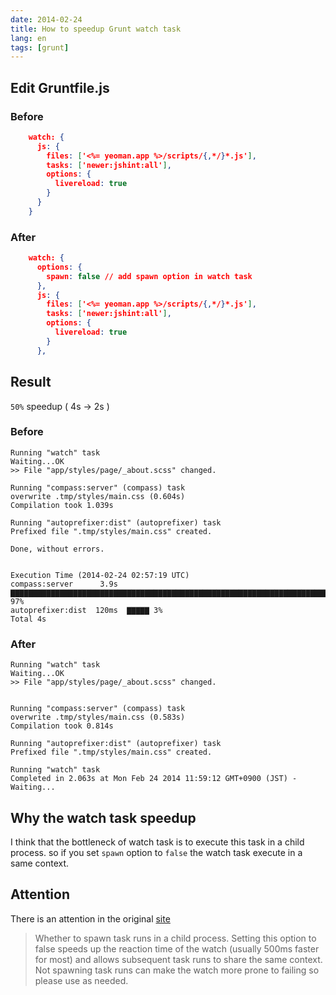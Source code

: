 ```yaml
---
date: 2014-02-24
title: How to speedup Grunt watch task
lang: en
tags: [grunt]
---
```


## Edit Gruntfile.js

### Before

```json
    watch: {
      js: {
        files: ['<%= yeoman.app %>/scripts/{,*/}*.js'],
        tasks: ['newer:jshint:all'],
        options: {
          livereload: true
        }
      }
    }
```
### After

```json
    watch: {
      options: {
        spawn: false // add spawn option in watch task
      },
      js: {
        files: ['<%= yeoman.app %>/scripts/{,*/}*.js'],
        tasks: ['newer:jshint:all'],
        options: {
          livereload: true
        }
      },
```
## Result

`50%` speedup ( 4s -> 2s )

### Before

    Running "watch" task
    Waiting...OK
    >> File "app/styles/page/_about.scss" changed.

    Running "compass:server" (compass) task
    overwrite .tmp/styles/main.css (0.604s)
    Compilation took 1.039s

    Running "autoprefixer:dist" (autoprefixer) task
    Prefixed file ".tmp/styles/main.css" created.

    Done, without errors.


    Execution Time (2014-02-24 02:57:19 UTC)
    compass:server      3.9s  ▇▇▇▇▇▇▇▇▇▇▇▇▇▇▇▇▇▇▇▇▇▇▇▇▇▇▇▇▇▇▇▇▇▇▇▇▇▇▇▇▇▇▇▇▇▇▇▇▇▇▇▇▇▇▇▇▇▇▇▇▇▇▇▇▇▇▇▇▇▇▇▇▇▇▇▇▇▇▇▇▇▇▇▇▇▇▇▇▇▇▇▇▇▇▇▇▇▇▇▇▇▇▇▇▇▇▇▇▇▇▇▇▇▇▇▇▇▇▇▇▇▇▇▇▇▇▇▇▇▇▇▇▇▇▇▇▇▇▇▇▇▇▇▇▇▇▇▇▇▇▇▇▇▇▇▇▇▇▇▇▇ 97%
    autoprefixer:dist  120ms  ▇▇▇▇▇ 3%
    Total 4s

### After

    Running "watch" task
    Waiting...OK
    >> File "app/styles/page/_about.scss" changed.


    Running "compass:server" (compass) task
    overwrite .tmp/styles/main.css (0.583s)
    Compilation took 0.814s

    Running "autoprefixer:dist" (autoprefixer) task
    Prefixed file ".tmp/styles/main.css" created.

    Running "watch" task
    Completed in 2.063s at Mon Feb 24 2014 11:59:12 GMT+0900 (JST) - Waiting...

## Why the watch task speedup

I think that the bottleneck of watch task is to execute this task in a child process. so if you set `spawn` option to `false` the watch task execute in a same context.

## Attention

There is an attention in the original [site](https://github.com/gruntjs/grunt-contrib-watch)

> Whether to spawn task runs in a child process. Setting this option to false speeds up the reaction time of the watch (usually 500ms faster for most) and allows subsequent task runs to share the same context. Not spawning task runs can make the watch more prone to failing so please use as needed.
